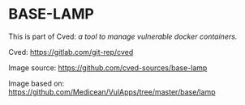 # BASE-LAMP

This is part of Cved: *a tool to manage vulnerable docker containers.*

Cved: https://gitlab.com/git-rep/cved

Image source: https://github.com/cved-sources/base-lamp

Image based on: https://github.com/Medicean/VulApps/tree/master/base/lamp
